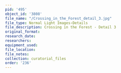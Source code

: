 ```yaml
---
pid: '495'
object_id: '3808'
file_name: "/Crossing_in_the_Forest_detail_3.jpg"
file_type: Normal Light Images›Details
file_description: Crossing in the Forest - Detail 3
original_format:
research_date:
researchers:
equipment_used:
file_location:
file_notes:
collection: curatorial_files
order: '236'
---
```

